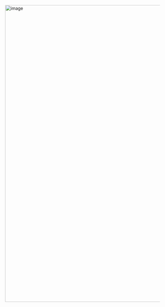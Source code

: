 <img width="967" alt="image" src="https://user-images.githubusercontent.com/53262430/213468467-0e87c0e0-cadb-4ad1-b7bf-ccfb720fef40.png">
